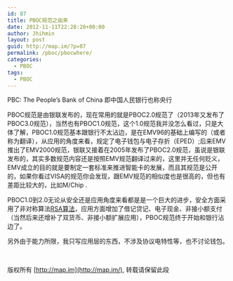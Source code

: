 ```yaml
---
id: 87
title: PBOC规范之由来
date: 2012-11-11T22:28:28+00:00
author: Jhihmin
layout: post
guid: http://map.im/?p=87
permalink: /pboc/pbocwhere/
categories:
  - PBOC
tags:
  - PBOC
---
```

PBC: The People&#8217;s Bank of China 即中国人民银行也称央行

PBOC规范是由银联发布的，现在常用的就是PBOC2.0规范了（2013年又发布了PBOC3.0规范），当然也有PBOC1.0规范，这个1.0规范我并没怎么看过，只是大体了解，PBOC1.0规范基本跟银行不太沾边，是在EMV96的基础上编写的（或者称为翻译），从应用的角度来看，规定了电子钱包与电子存折（EPED）;后来EMV推出了EMV2000规范，银联又接着在2005年发布了PBOC2.0规范，虽说是银联发布的，其实多数规范内容还是按照EMV规范翻译过来的，这里并无任何贬义，EMV成立的目的就是要制定一套标准来推进智能卡的发展，而且其规范是公开的，如果你看过VISA的规范你会发现，跟EMV规范的相似度也是很高的，但也有差距比较大的，比如M/Chip .

PBOC1.0到2.0无论从安全还是应用角度来看都是是一个巨大的进步，安全方面采用了非对称算法<a href="http://map.im/rsa-algorithm/" target="_blank">RSA算法</a>，应用方面增加了借记贷记、电子现金、非接小额支付（当然后来还增补了双货币、非接小额扩展应用），PBOC规范终于开始和银行沾边了。

另外由于能力所限，我只写应用层的东西，不涉及协议电特性等，也不讨论钱包。

&nbsp;

版权所有 [http://map.im](http://map.im/), 转载请保留此段

&nbsp;
